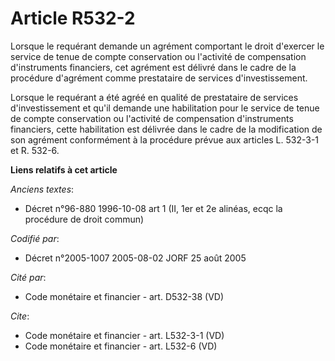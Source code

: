 # Article R532-2

Lorsque le requérant demande un agrément comportant le droit d'exercer le service de tenue de compte conservation ou
l'activité de compensation d'instruments financiers, cet agrément est délivré dans le cadre de la procédure d'agrément comme
prestataire de services d'investissement. 

Lorsque le requérant a été agréé en qualité de prestataire de services d'investissement et qu'il demande une habilitation
pour le service de tenue de compte conservation ou l'activité de compensation d'instruments financiers, cette habilitation
est délivrée dans le cadre de la modification de son agrément conformément à la procédure prévue aux articles L. 532-3-1 et
R. 532-6.

**Liens relatifs à cet article**

_Anciens textes_:

  - Décret n°96-880 1996-10-08 art 1 (II, 1er et 2e alinéas, ecqc la procédure de droit commun)

_Codifié par_:

  - Décret n°2005-1007 2005-08-02 JORF 25 août 2005

_Cité par_:

  - Code monétaire et financier - art. D532-38 (VD)

_Cite_:

  - Code monétaire et financier - art. L532-3-1 (VD)
  - Code monétaire et financier - art. L532-6 (VD)
